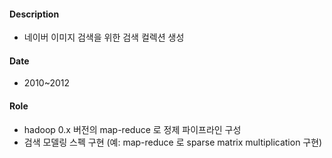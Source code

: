 #### Description
* 네이버 이미지 검색을 위한 검색 컬렉션 생성

#### Date
* 2010~2012
 
#### Role
* hadoop 0.x 버전의 map-reduce 로 정제 파이프라인 구성
* 검색 모델링 스펙 구현 (예: map-reduce 로 sparse matrix multiplication 구현)
